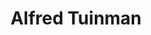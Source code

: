 ---
title: Alfred Tuinman
name: Delhi Agra Jaipur 
id: itinerary
itinerary:
  - day: 1
    item:
      - type: hotel
        url: /states/uttar-pradesh/cities/agra/hotels/hotel-mansingh-palace
      - type: excursion
        url: /states/uttar-pradesh/cities/agra/excursions/early-morning-taj-mahal
  - day: 2
    item:
      - type: hotel
        url: /states/rajasthan/cities/jaipur/hotels/dera-rawatsar
      - type: excursion
        url: /states/rajasthan/cities/jaipur/excursions/amber-fort-sightseeing
  - day: 3
    item:
      - type: flight
        desc: AI123 from Mumbai to Goa 12:00/14:20
      - type: train
        url: Mangla Express
        desc: o/n Goa Koichi
  
---